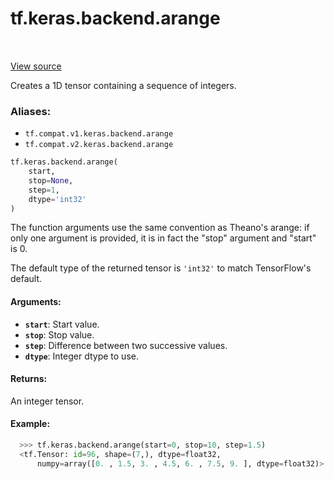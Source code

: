 <div itemscope itemtype="http://developers.google.com/ReferenceObject">
<meta itemprop="name" content="tf.keras.backend.arange" />
<meta itemprop="path" content="Stable" />
</div>

# tf.keras.backend.arange

<!-- Insert buttons -->

<table class="tfo-notebook-buttons tfo-api" align="left">
</table>

<a target="_blank" href="/code/stable/tensorflow/python/keras/backend.py">View source</a>



<!-- Start diff -->
Creates a 1D tensor containing a sequence of integers.

### Aliases:

* `tf.compat.v1.keras.backend.arange`
* `tf.compat.v2.keras.backend.arange`


``` python
tf.keras.backend.arange(
    start,
    stop=None,
    step=1,
    dtype='int32'
)
```



<!-- Placeholder for "Used in" -->

The function arguments use the same convention as
Theano's arange: if only one argument is provided,
it is in fact the "stop" argument and "start" is 0.

The default type of the returned tensor is `'int32'` to
match TensorFlow's default.

#### Arguments:


* <b>`start`</b>: Start value.
* <b>`stop`</b>: Stop value.
* <b>`step`</b>: Difference between two successive values.
* <b>`dtype`</b>: Integer dtype to use.


#### Returns:

An integer tensor.



#### Example:

```python
  >>> tf.keras.backend.arange(start=0, stop=10, step=1.5)
  <tf.Tensor: id=96, shape=(7,), dtype=float32,
      numpy=array([0. , 1.5, 3. , 4.5, 6. , 7.5, 9. ], dtype=float32)>

```
